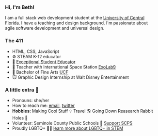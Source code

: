 ### Hi, I'm Beth! 

I am a full stack web development student at the [University of Central Florida](https://github.com/UCF-Coding-Boot-Camp). I have a teaching and design background. I'm passionate about agile software development and universal design. 

### The 411
* HTML, CSS, JavaScript
* ⚙️ STEAM K-12 educator
* 🧠 [Exceptional Student Educator](https://www.scps.k12.fl.us/district/departments/student-support-services/ese-services/)
* 🚀 Teacher with International Space Station [ExoLab9](https://magnitude.io/exolab-9/)
* 📜 Bachelor of Fine Arts [UCF](https://www.ucf.edu/degree/theatre-bfa/design-and-technology/)
* 🐭 Graphic Design Internship at Walt Disney Entertainment



### A little extra 🥑
* Pronouns: she/her
* How to reach me: [email](bethdecarlo@gmail.com), [twitter](https://twitter.com/Edec000/)
* **Hobbies:** Making Cool Stuff 💡 Travel 🌎 Going Down Reasearch Rabbit Holes 🐇 
* Volunteer: Seminole County Public Schools 🍎 [Support SCPS](https://www.scps.k12.fl.us/community/get-involved/)
* Proudly LGBTQ+ 🏳️‍🌈 [learn more about LGBTQ+ in STEM](prideinstem.org)


